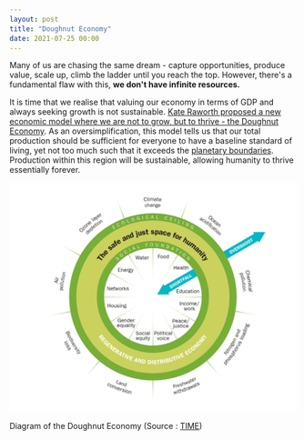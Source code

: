 ```yaml
---
layout: post
title: "Doughnut Economy"
date: 2021-07-25 00:00
---
```


Many of us are chasing the same dream - capture opportunities, produce value, scale up, climb the ladder until you reach the top. However, there's a fundamental flaw with this, **we don't have infinite resources.**

It is time that we realise that valuing our economy in terms of GDP and always seeking growth is not sustainable. [Kate Raworth proposed a new economic model where we are not to grow, but to thrive - the Doughnut Economy](https://www.youtube.com/watch?v=Rhcrbcg8HBw). As an oversimplification, this model tells us that our total production should be sufficient for everyone to have a baseline standard of living, yet not too much such that it exceeds the [planetary boundaries](https://www.stockholmresilience.org/research/planetary-boundaries.html). Production within this region will be sustainable, allowing humanity to thrive essentially forever.

![Image of Doughnut Economy](/assets/Images/Doughnut-Economy.png)

Diagram of the Doughnut Economy (Source : [TIME](https://time.com/5930093/amsterdam-doughnut-economics/))
